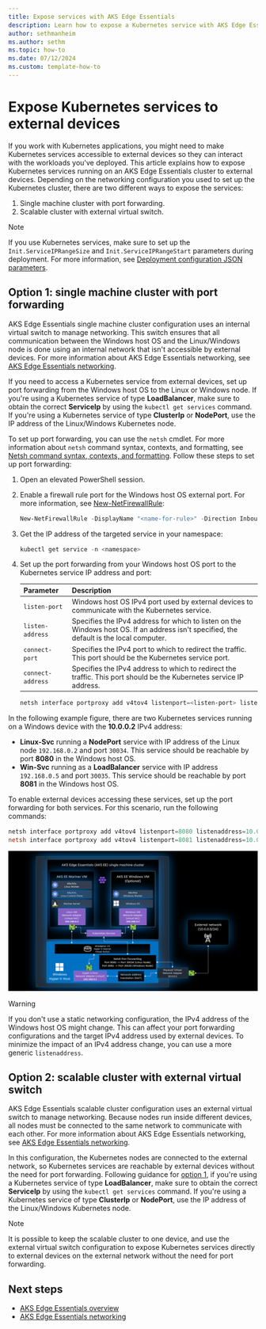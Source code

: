 ```yaml
---
title: Expose services with AKS Edge Essentials
description: Learn how to expose a Kubernetes service with AKS Edge Essentials.
author: sethmanheim
ms.author: sethm
ms.topic: how-to
ms.date: 07/12/2024
ms.custom: template-how-to
---
```


# Expose Kubernetes services to external devices

If you work with Kubernetes applications, you might need to make Kubernetes services accessible to external devices so they can interact with the workloads you've deployed. This article explains how to expose Kubernetes services running on an AKS Edge Essentials cluster to external devices. Depending on the networking configuration you used to set up the Kubernetes cluster, there are two different ways to expose the services:

1. Single machine cluster with port forwarding.
1. Scalable cluster with external virtual switch.

> [!NOTE]
> If you use Kubernetes services, make sure to set up the `Init.ServiceIPRangeSize` and `Init.ServiceIPRangeStart` parameters during deployment. For more information, see [Deployment configuration JSON parameters](./aks-edge-deployment-config-json.md).

## Option 1: single machine cluster with port forwarding

AKS Edge Essentials single machine cluster configuration uses an internal virtual switch to manage networking. This switch ensures that all communication between the Windows host OS and the Linux/Windows node is done using an internal network that isn't accessible by external devices. For more information about AKS Edge Essentials networking, see [AKS Edge Essentials networking](./aks-edge-concept-networking.md).

If you need to access a Kubernetes service from external devices, set up port forwarding from the Windows host OS to the Linux or Windows node. If you're using a Kubernetes service of type **LoadBalancer**, make sure to obtain the correct **ServiceIp** by using the `kubectl get services` command. If you're using a Kubernetes service of type **ClusterIp** or **NodePort**, use the IP address of the Linux/Windows Kubernetes node.

To set up port forwarding, you can use the `netsh` cmdlet. For more information about `netsh` command syntax, contexts, and formatting, see [Netsh command syntax, contexts, and formatting](/windows-server/networking/technologies/netsh/netsh-contexts). Follow these steps to set up port forwarding:

1. Open an elevated PowerShell session.
1. Enable a firewall rule port for the Windows host OS external port. For more information, see [New-NetFirewallRule](/powershell/module/netsecurity/new-netfirewallrule):

   ```powershell
   New-NetFirewallRule -DisplayName "<name-for-rule>" -Direction Inbound -LocalPort <Windows-host-OS-external-port> -Action Allow
   ```

1. Get the IP address of the targeted service in your namespace:

   ```powershell
   kubectl get service -n <namespace>
   ```

1. Set up the port forwarding from your Windows host OS port to the Kubernetes service IP address and port:

   | Parameter | Description |
   | --------- | ----------- |
   | `listen-port` | Windows host OS IPv4 port used by external devices to communicate with the Kubernetes service. |
   | `listen-address` | Specifies the IPv4 address for which to listen on the Windows host OS. If an address isn't specified, the default is the local computer. |
   | `connect-port` | Specifies the IPv4 port to which to redirect the traffic. This port should be the Kubernetes service port. |
   | `connect-address` | Specifies the IPv4 address to which to redirect the traffic. This port should be the Kubernetes service IP address. |

    ```powershell
    netsh interface portproxy add v4tov4 listenport=<listen-port> listenaddress=<listen-address> connectport=<connect-port> connectaddress=<connect-address>
    ```

In the following example figure, there are two Kubernetes services running on a Windows device with the **10.0.0.2** IPv4 address:

- **Linux-Svc** running a **NodePort** service with IP address of the Linux node `192.168.0.2` and port `30034`. This service should be reachable by port **8080** in the Windows host OS.
- **Win-Svc** running as a **LoadBalancer** service with IP address `192.168.0.5` and port `30035`. This service should be reachable by port **8081** in the Windows host OS.

To enable external devices accessing these services, set up the port forwarding for both services. For this scenario, run the following commands:

```powershell
netsh interface portproxy add v4tov4 listenport=8080 listenaddress=10.0.0.2 connectport=30034 connectaddress=192.168.0.2
netsh interface portproxy add v4tov4 listenport=8081 listenaddress=10.0.0.2 connectport=30035 connectaddress=192.168.0.5
```

[![Screenshot showing internal network port forwarding.](media/aks-edge/aks-edge-expose-service-internal-network.png)](media/aks-edge/aks-edge-expose-service-internal-network.png#lightbox)

> [!WARNING]
> If you don't use a static networking configuration, the IPv4 address of the Windows host OS might change. This can affect your port forwarding configurations and the target IPv4 address used by external devices. To minimize the impact of an IPv4 address change, you can use a more generic `listenaddress`.

## Option 2: scalable cluster with external virtual switch

AKS Edge Essentials scalable cluster configuration uses an external virtual switch to manage networking. Because nodes run inside different devices, all nodes must be connected to the same network to communicate with each other. For more information about AKS Edge Essentials networking, see [AKS Edge Essentials networking](./aks-edge-concept-networking.md).

In this configuration, the Kubernetes nodes are connected to the external network, so Kubernetes services are reachable by external devices without the need for port forwarding. Following guidance for [option 1](#option-1-single-machine-cluster-with-port-forwarding), if you're using a Kubernetes service of type **LoadBalancer**, make sure to obtain the correct **ServiceIp** by using the `kubectl get services` command. If you're using a Kubernetes service of type **ClusterIp** or **NodePort**, use the IP address of the Linux/Windows Kubernetes node.

> [!NOTE]
> It is possible to keep the scalable cluster to one device, and use the external virtual switch configuration to expose Kubernetes services directly to external devices on the external network without the need for port forwarding.

## Next steps

- [AKS Edge Essentials overview](aks-edge-overview.md)
- [AKS Edge Essentials networking](aks-edge-concept-networking.md)
